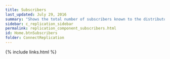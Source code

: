 ```yaml
---
title: Subscribers
last_updated: July 29, 2016
summary: "Shows the total number of subscribers known to the distributor."
sidebar: c_replication_sidebar
permalink: replication_component_subscribers.html
id: Home.btnSubscribers
folder: ConnectReplication
---
```




{% include links.html %}
